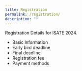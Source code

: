 ```yaml
---
title: Registration
permalink: /registration/
description: ""
---
```

Registration Details for ISATE 2024.

- Basic Information
- Early bird deadline
- Final deadline
- Registration fee
- Payment methods